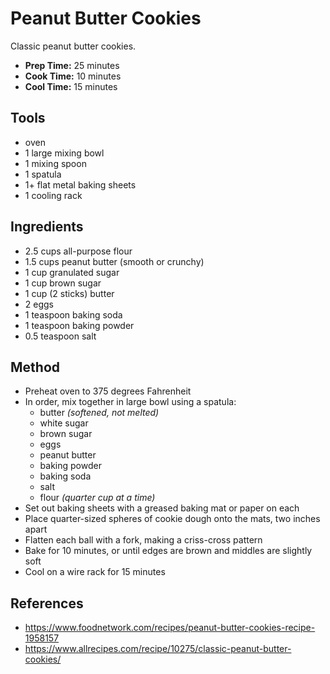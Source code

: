 # Peanut Butter Cookies

Classic peanut butter cookies.

- **Prep Time:** 25 minutes
- **Cook Time:** 10 minutes
- **Cool Time:** 15 minutes

## Tools

- oven
- 1 large mixing bowl
- 1 mixing spoon
- 1 spatula
- 1+ flat metal baking sheets
- 1 cooling rack

## Ingredients

- 2.5 cups all-purpose flour
- 1.5 cups peanut butter (smooth or crunchy)
- 1 cup granulated sugar
- 1 cup brown sugar
- 1 cup (2 sticks) butter
- 2 eggs
- 1 teaspoon baking soda
- 1 teaspoon baking powder
- 0.5 teaspoon salt

## Method

- Preheat oven to 375 degrees Fahrenheit
- In order, mix together in large bowl using a spatula:
    - butter *(softened, not melted)*
    - white sugar
    - brown sugar
    - eggs
    - peanut butter
    - baking powder
    - baking soda
    - salt
    - flour *(quarter cup at a time)*
- Set out baking sheets with a greased baking mat or paper on each
- Place quarter-sized spheres of cookie dough onto the mats, two inches apart
- Flatten each ball with a fork, making a criss-cross pattern
- Bake for 10 minutes, or until edges are brown and middles are slightly soft
- Cool on a wire rack for 15 minutes

## References

- https://www.foodnetwork.com/recipes/peanut-butter-cookies-recipe-1958157
- https://www.allrecipes.com/recipe/10275/classic-peanut-butter-cookies/
